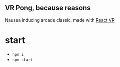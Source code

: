 ## VR Pong, because reasons

Nausea inducing arcade classic, made with [React VR](https://facebook.github.io/react-360/)

# start
- `npm i`
- `npm start`
